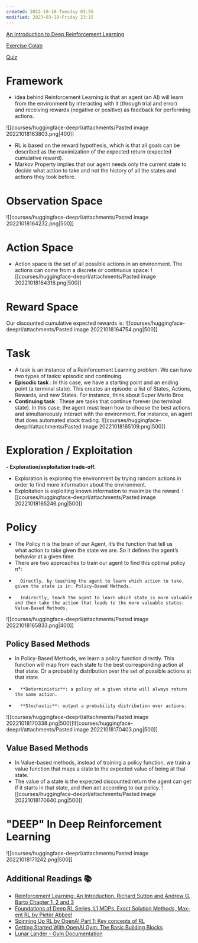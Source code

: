 ```yaml
---
created: 2022-10-18-Tuesday 03:55
modified: 2023-03-10-Friday 23:15
---
```


[An Introduction to Deep Reinforcement Learning](https://huggingface.co/blog/deep-rl-intro)

[Exercise Colab](https://colab.research.google.com/drive/1Pqld3Hv2q0_Yh6HutEyVnAUIMVV6Jh96?authuser=1#scrollTo=xcQYx9ynaFMD)

[Quiz](https://github.com/huggingface/deep-rl-class/blob/main/unit1/quiz.md)

# Framework
- idea behind Reinforcement Learning is that an agent (an AI) will learn from the environment by interacting with it (through trial and error) and receiving rewards (negative or positive) as feedback for performing actions.

![[courses/huggingface-deeprl/attachments/Pasted image 20221018163803.png|400]]

- RL is based on the reward hypothesis, which is that all goals can be described as the maximization of the expected return (expected cumulative reward).
- Markov Property implies that our agent needs only the current state to decide what action to take and not the history of all the states and actions they took before.

# Observation Space

![[courses/huggingface-deeprl/attachments/Pasted image 20221018164232.png|500]]

# Action Space
- Action space is the set of all possible actions in an environment. The actions can come from a discrete or continuous space:
![[courses/huggingface-deeprl/attachments/Pasted image 20221018164316.png|500]]

# Reward Space

Our discounted cumulative expected rewards is:
![[courses/huggingface-deeprl/attachments/Pasted image 20221018164754.png|500]]

# Task
- A task is an instance of a Reinforcement Learning problem. We can have two types of tasks: episodic and continuing.
- **Episodic task** : In this case, we have a starting point and an ending point (a terminal state). This creates an episode: a list of States, Actions, Rewards, and new States. For instance, think about Super Mario Bros
- **Continuing task** : These are tasks that continue forever (no terminal state). In this case, the agent must learn how to choose the best actions and simultaneously interact with the environment. For instance, an agent that does automated stock trading.
![[courses/huggingface-deeprl/attachments/Pasted image 20221018165109.png|500]]

# Exploration / Exploitation

**- Exploration/exploitation trade-off.**

- Exploration is exploring the environment by trying random actions in order to find more information about the environment.
- Exploitation is exploiting known information to maximize the reward.
![[courses/huggingface-deeprl/attachments/Pasted image 20221018165246.png|500]]

# Policy
  - The Policy π is the brain of our Agent, it’s the function that tell us what action to take given the state we are. So it defines the agent’s behavior at a given time.
  - There are two approaches to train our agent to find this optimal policy π\*:
  -       Directly, by teaching the agent to learn which action to take, given the state is in: Policy-Based Methods. 
  -       Indirectly, teach the agent to learn which state is more valuable and then take the action that leads to the more valuable states: Value-Based Methods.

![[courses/huggingface-deeprl/attachments/Pasted image 20221018165833.png|400]]

## Policy Based Methods
- In Policy-Based Methods, we learn a policy function directly. This function will map from each state to the best corresponding action at that state. Or a probability distribution over the set of possible actions at that state.
-       **Deterministic**: a policy at a given state will always return the same action. 
-       **Stochastic**: output a probability distribution over actions.

![[courses/huggingface-deeprl/attachments/Pasted image 20221018170338.png|500]]![[courses/huggingface-deeprl/attachments/Pasted image 20221018170403.png|500]]

## Value Based Methods
- In Value-based methods, instead of training a policy function, we train a value function that maps a state to the expected value of being at that state.
- The value of a state is the expected discounted return the agent can get if it starts in that state, and then act according to our policy.
![[courses/huggingface-deeprl/attachments/Pasted image 20221018170640.png|500]]

# "DEEP" In Deep Reinforcement Learning

![[courses/huggingface-deeprl/attachments/Pasted image 20221018171242.png|500]]

## Additional Readings 📚
- [Reinforcement Learning: An Introduction, Richard Sutton and Andrew G. Barto Chapter 1, 2 and 3](http://incompleteideas.net/book/RLbook2020.pdf)
- [Foundations of Deep RL Series, L1 MDPs, Exact Solution Methods, Max-ent RL by Pieter Abbeel](https://youtu.be/2GwBez0D20A)
- [Spinning Up RL by OpenAI Part 1: Key concepts of RL](https://spinningup.openai.com/en/latest/spinningup/rl_intro.html)
- [Getting Started With OpenAI Gym: The Basic Building Blocks](https://blog.paperspace.com/getting-started-with-openai-gym/)
- [Lunar Lander - Gym Documentation](https://www.gymlibrary.dev/environments/box2d/lunar_lander/)
